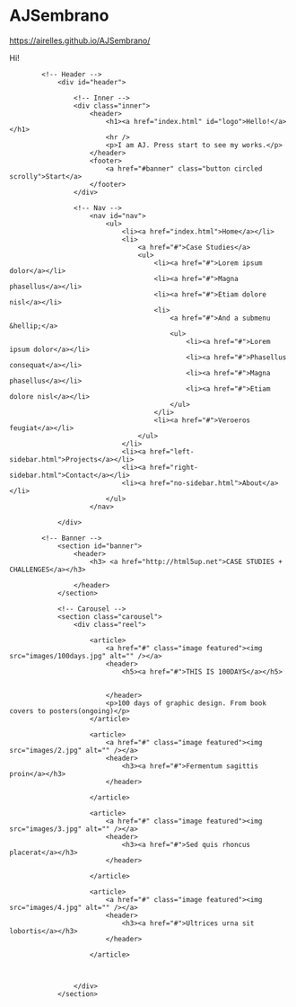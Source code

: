 # AJSembrano
https://airelles.github.io/AJSembrano/

Hi!


<html>
	<head>
		<title>Helios by HTML5 UP</title>
		<meta charset="utf-8" />
		<meta name="viewport" content="width=device-width, initial-scale=1, user-scalable=no" />
		<link rel="stylesheet" href="assets/css/main.css" />
		<noscript><link rel="stylesheet" href="assets/css/noscript.css" /></noscript>
	</head>
	<body class="homepage is-preload">
		<div id="page-wrapper">

			<!-- Header -->
				<div id="header">

					<!-- Inner -->
					<div class="inner">
						<header>
							<h1><a href="index.html" id="logo">Hello!</a></h1>
							<hr />
							<p>I am AJ. Press start to see my works.</p>
						</header>
						<footer>
							<a href="#banner" class="button circled scrolly">Start</a>
						</footer>
					</div>

					<!-- Nav -->
						<nav id="nav">
							<ul>
								<li><a href="index.html">Home</a></li>
								<li>
									<a href="#">Case Studies</a>
									<ul>
										<li><a href="#">Lorem ipsum dolor</a></li>
										<li><a href="#">Magna phasellus</a></li>
										<li><a href="#">Etiam dolore nisl</a></li>
										<li>
											<a href="#">And a submenu &hellip;</a>
											<ul>
												<li><a href="#">Lorem ipsum dolor</a></li>
												<li><a href="#">Phasellus consequat</a></li>
												<li><a href="#">Magna phasellus</a></li>
												<li><a href="#">Etiam dolore nisl</a></li>
											</ul>
										</li>
										<li><a href="#">Veroeros feugiat</a></li>
									</ul>
								</li>
								<li><a href="left-sidebar.html">Projects</a></li>
								<li><a href="right-sidebar.html">Contact</a></li>
								<li><a href="no-sidebar.html">About</a></li>
							</ul>
						</nav>

				</div>

			<!-- Banner -->
				<section id="banner">
					<header>
						<h3> <a href="http://html5up.net">CASE STUDIES + CHALLENGES</a></h3>
						
					</header>
				</section>

				<!-- Carousel -->
				<section class="carousel">
					<div class="reel">
                        
						<article>
							<a href="#" class="image featured"><img src="images/100days.jpg" alt="" /></a>
							<header>
								<h5><a href="#">THIS IS 100DAYS</a></h5>
								
								
							</header>
							<p>100 days of graphic design. From book covers to posters(ongoing)</p>
						</article>

						<article>
							<a href="#" class="image featured"><img src="images/2.jpg" alt="" /></a>
							<header>
								<h3><a href="#">Fermentum sagittis proin</a></h3>
							</header>
							
						</article>

						<article>
							<a href="#" class="image featured"><img src="images/3.jpg" alt="" /></a>
							<header>
								<h3><a href="#">Sed quis rhoncus placerat</a></h3>
							</header>
							
						</article>

						<article>
							<a href="#" class="image featured"><img src="images/4.jpg" alt="" /></a>
							<header>
								<h3><a href="#">Ultrices urna sit lobortis</a></h3>
							</header>
							
						</article>

						

					</div>
				</section>
  
